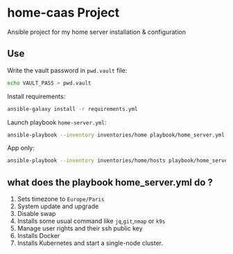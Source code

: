 # home-caas Project

Ansible project for my home server installation & configuration

## Use

Write the vault password in `pwd.vault` file:

```bash
echo VAULT_PASS > pwd.vault
```

Install requirements:

```bash
ansible-galaxy install -r requirements.yml
```

Launch playbook `home-server.yml`:

```bash
ansible-playbook --inventory inventories/home playbook/home_server.yml --vault-pass-file ./pwd.vault
```

App only:

```bash
ansible-playbook --inventory inventories/home/hosts playbook/home_server.yml --vault-pass-file ./pwd.vault --tags kubernetes::apps
```

## what does the playbook home_server.yml do ?

1. Sets timezone to `Europe/Paris`
2. System update and upgrade
3. Disable swap
4. Installs some usual command like `jq`,`git`,`nmap` or `k9s`
5. Manage user rights and their ssh public key
6. Installs Docker
7. Installs Kubernetes and start a single-node cluster.
